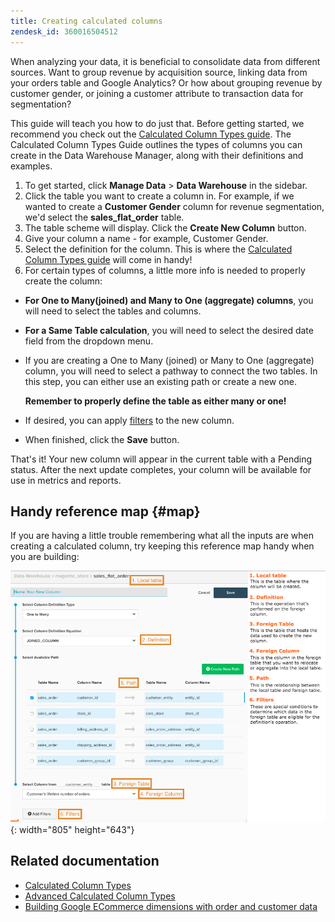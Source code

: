 ```yaml
---
title: Creating calculated columns
zendesk_id: 360016504512
---
```



When analyzing your data, it is beneficial to consolidate data from different sources. Want to group revenue by acquisition source, linking data from your orders table and Google Analytics? Or how about grouping revenue by customer gender, or joining a customer attribute to transaction data for segmentation?

This guide will teach you how to do just that. Before getting started, we recommend you check out the [Calculated Column Types guide](../data-analyst/data-warehouse-mgr/calc-column-types.md). The Calculated Column Types Guide outlines the types of columns you can create in the Data Warehouse Manager, along with their definitions and examples.

1. To get started, click **Manage Data** > **Data Warehouse** in the sidebar.
1. Click the table you want to create a column in. For example, if we wanted to create a **Customer Gender** column for revenue segmentation, we'd select the **sales_flat_order** table.
1. The table scheme will display. Click the **Create New Column** button.
1. Give your column a name - for example, Customer Gender.
1. Select the definition for the column. This is where the [Calculated Column Types guide](../data-warehouse-mgr/calc-column-types.md) will come in handy!
1. For certain types of columns, a little more info is needed to properly create the column:

* **For One to Many(joined) and Many to One (aggregate) columns**, you will need to select the tables and columns.
* **For a Same Table calculation**, you will need to select the desired date field from the dropdown menu.
* If you are creating a One to Many (joined) or Many to One (aggregate) column, you will need to select a pathway to connect the two tables. In this step, you can either use an existing path or create a new one.

  **Remember to properly define the table as either many or one!**
* If desired, you can apply [filters](../../data-user/reports/ess-manage-data-filters.md) to the new column.
* When finished, click the **Save** button.

That's it! Your new column will appear in the current table with a Pending status. After the next update completes, your column will be available for use in metrics and reports.

## Handy reference map {#map}

If you are having a little trouble remembering what all the inputs are when creating a calculated column, try keeping this reference map handy when you are building:

![Calculated\_Columns\_Example.png](../../assets/Calculated_Columns_Example.png){: width="805" height="643"}

## Related documentation

* [Calculated Column Types](../data-warehouse-mgr/calc-column-types.md)
* [Advanced Calculated Column Types](../data-warehouse-mgr/adv-calc-columns.md)
* [Building Google ECommerce dimensions with order and customer data](../data-warehouse-mgr/bldg-google-ecomm-dim.md)
